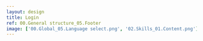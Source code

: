```yaml
---
layout: design
title: Login
ref: 00.General structure_05.Footer
image: ['00.Global_05.Language select.png', '02.Skills_01.Content.png']
---
```

